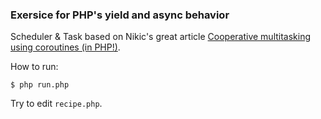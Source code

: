 ### Exersice for PHP's yield and async behavior

Scheduler & Task based on Nikic's great article [Cooperative multitasking using coroutines (in PHP!)](https://nikic.github.io/2012/12/22/Cooperative-multitasking-using-coroutines-in-PHP.html).

How to run:
```
$ php run.php
```

Try to edit `recipe.php`.
